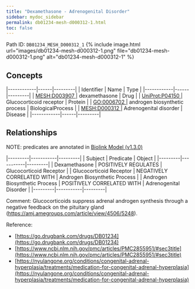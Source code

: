 ```yaml
---
title: "Dexamethasone - Adrenogenital Disorder"
sidebar: mydoc_sidebar
permalink: db01234-mesh-d000312-1.html
toc: false 
---
```



Path ID: `DB01234_MESH_D000312_1`
{% include image.html url="images/db01234-mesh-d000312-1.png" file="db01234-mesh-d000312-1.png" alt="db01234-mesh-d000312-1" %}

## Concepts

|------------|------|---------|
| Identifier | Name | Type    |
|------------|------|---------|
| <a href="https://identifiers.org/MESH:D003907">MESH:D003907 </a> | dexamethasone | Drug |
| <a href="https://identifiers.org/UniProt:P04150">UniProt:P04150 </a> | Glucocorticoid receptor | Protein |
| <a href="https://identifiers.org/GO:0006702">GO:0006702 </a> | androgen biosynthetic process | BiologicalProcess |
| <a href="https://identifiers.org/MESH:D000312">MESH:D000312 </a> | Adrenogenital disorder | Disease |
|------------|------|---------|

## Relationships


NOTE: predicates are annotated in <a href="https://github.com/biolink/biolink-model/releases/tag/v1.3.0">Biolink Model (v1.3.0)</a>

|---------|-----------|---------|
| Subject | Predicate | Object  |
|---------|-----------|---------|
| Dexamethasone | POSITIVELY REGULATES | Glucocorticoid Receptor |
| Glucocorticoid Receptor | NEGATIVELY CORRELATED WITH | Androgen Biosynthetic Process |
| Androgen Biosynthetic Process | POSITIVELY CORRELATED WITH | Adrenogenital Disorder |
|---------|-----------|---------|

Comment: Glucocorticoids suppress adrenal androgen synthesis through a negative feedback on the pituitary gland (https://amj.amegroups.com/article/view/4506/5248).

Reference: 
  - [https://go.drugbank.com/drugs/DB01234](https://go.drugbank.com/drugs/DB01234)
  - [https://www.ncbi.nlm.nih.gov/pmc/articles/PMC2855951/#sec3title](https://www.ncbi.nlm.nih.gov/pmc/articles/PMC2855951/#sec3title)
  - [https://nyulangone.org/conditions/congenital-adrenal-hyperplasia/treatments/medication-for-congenital-adrenal-hyperplasia](https://nyulangone.org/conditions/congenital-adrenal-hyperplasia/treatments/medication-for-congenital-adrenal-hyperplasia)
